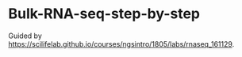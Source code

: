 # Bulk-RNA-seq-step-by-step

Guided by https://scilifelab.github.io/courses/ngsintro/1805/labs/rnaseq_161129.
